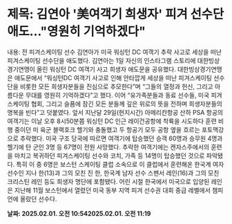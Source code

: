 # **제목: 김연아 '美여객기 희생자' 피겨 선수단 애도…"영원히 기억하겠다"**

  내용: 전 피겨스케이팅 선수 김연아가 미국 워싱턴 DC 여객기 추락 사고로 세상을 떠난 피겨스케이팅 선수단을 애도했다.           김연아는 1일 자신의 인스타그램 스토리에 대한빙상경기연맹이 올린 워싱턴 DC 여객기 사고 희생자 애도문을 공유했다.           대한빙상경기연맹은 애도문에서 “워싱턴DC 여객기 사고로 인해 안타깝게 세상을 떠난 피겨스케이팅 선수단을 비롯한 모든 희생자분들을 진심으로 추모한다”며 “그들의 열정과 헌신, 그리고 아름다운 무대를 영원히 기억하겠다”고 했다.             이어 “유가족분들과 동료 선수들, 미국 피겨스케이팅 협회, 그리고 슬픔에 잠긴 모든 분들께 깊은 위로의 뜻을 전하며 희생자분들의 명복을 빈다”고 덧붙였다.                                                                                                                       앞서 지난달 29일(현지시간) 아메리칸항공 산하 PSA 항공의 여객기는 이날 오후 8시50분쯤 워싱턴 DC 인근 레이건공항에 착륙을 시도하다 훈련 비행 중이던 미 육군 블랙호크 헬기와 충돌했고 두 항공기 모두 공항 옆을 흐르는 포토맥강으로 추락했다.             미국 구조 당국에 따르면 여객기에 탑승했던 승객 60명과 승무원 4명과 헬기에 탄 군인 3명 등 67명이 전원 사망했다.                                                                                                                         추락한 여객기에는 캔자스주에서의 훈련을 마치고 복귀하던 피겨스케이팅 선수와 코치, 가족 등 14명이 탑승했던 것으로 파악됐다. 특히 이 중 6명은 보스턴 스케이팅 클럽 소속으로 이 클럽에서 훈련해온 한국계 여자 선수인 지나 한(13)과 그의 모친 진 한, 한국계 남자 선수 스펜서 레인(16)과 그의 모친 크리스틴 레인 등도 희생자 명단에 포함됐다.             어린 시절 한국에서 미국으로 입양된 레인은 지난해 11월 보스턴에서 열렸던 미국 동부 지역 피겨 선수권 대회 중급 레벨에서 챔피언에 올랐던 선수다.

  **날짜: 2025.02.01. 오전 10:542025.02.01. 오전 11:19**